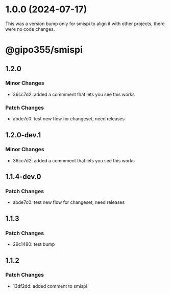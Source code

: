 # 1.0.0 (2024-07-17)

This was a version bump only for smispi to align it with other projects, there were no code changes.

# @gipo355/smispi

## 1.2.0

### Minor Changes

- 36cc7d2: added a commment that lets you see this works

### Patch Changes

- abde7c0: test new flow for changeset, need releases

## 1.2.0-dev.1

### Minor Changes

- 36cc7d2: added a commment that lets you see this works

## 1.1.4-dev.0

### Patch Changes

- abde7c0: test new flow for changeset, need releases

## 1.1.3

### Patch Changes

- 29c1480: test bump

## 1.1.2

### Patch Changes

- 13df2dd: added comment to smispi
